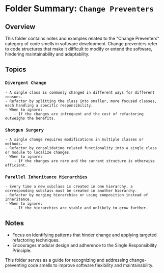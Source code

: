 # Folder Summary: `Change Preventers`

## Overview

This folder contains notes and examples related to the "Change Preventers" category of code smells in software development. Change preventers refer to code structures that make it difficult to modify or extend the software, hindering maintainability and adaptability.

## Topics

### `Divergent Change`
    - A single class is commonly changed in different ways for different reasons.
    - Refactor by splitting the class into smaller, more focused classes, each handling a specific responsibility.
    - When to ignore:
        - If the changes are infrequent and the cost of refactoring outweighs the benefits.

### `Shotgun Surgery`
    - A single change requires modifications in multiple classes or methods.
    - Refactor by consolidating related functionality into a single class or module to localize changes.
    - When to ignore:
        - If the changes are rare and the current structure is otherwise efficient.

### `Parallel Inheritance Hierarchies`
    - Every time a new subclass is created in one hierarchy, a corresponding subclass must be created in another hierarchy.
    - Refactor by merging hierarchies or using composition instead of inheritance.
    - When to ignore:
        - If the hierarchies are stable and unlikely to grow further.

## Notes

- Focus on identifying patterns that hinder change and applying targeted refactoring techniques.
- Encourages modular design and adherence to the Single Responsibility Principle.

This folder serves as a guide for recognizing and addressing change-preventing code smells to improve software flexibility and maintainability.